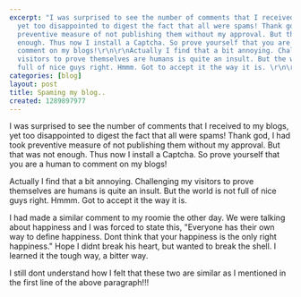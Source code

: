 ```yaml
---
excerpt: "I was surprised to see the number of comments that I received to my blogs,
  yet too disappointed to digest the fact that all were spams! Thank god, I had took
  preventive measure of not publishing them without my approval. But that was not
  enough. Thus now I install a Captcha. So prove yourself that you are a human to
  comment on my blogs!\r\n\r\nActually I find that a bit annoying. Challenging my
  visitors to prove themselves are humans is quite an insult. But the world is not
  full of nice guys right. Hmmm. Got to accept it the way it is. \r\n\r"
categories: [blog]
layout: post
title: Spaming my blog..
created: 1289897977
---
```

I was surprised to see the number of comments that I received to my blogs, yet too disappointed to digest the fact that all were spams! Thank god, I had took preventive measure of not publishing them without my approval. But that was not enough. Thus now I install a Captcha. So prove yourself that you are a human to comment on my blogs!

Actually I find that a bit annoying. Challenging my visitors to prove themselves are humans is quite an insult. But the world is not full of nice guys right. Hmmm. Got to accept it the way it is. 

I had made a similar comment to my roomie the other day. We were talking about happiness and I was forced to state this, "Everyone has their own way to define happiness. Dont think that your happiness is the only right happiness." Hope I didnt break his heart, but wanted to break the shell. I learned it the tough way, a bitter way. 

I still dont understand how I felt that these two are similar as I mentioned in the first line of the above paragraph!!!
